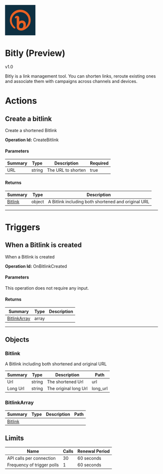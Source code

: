 <img src="icon.png" alt="Icon" data-linktype="relative-path" height="100" width="100">

# Bitly (Preview)

v1.0

Bitly is a link management tool. You can shorten links, reroute existing ones and associate them with campaigns across channels and devices.


# Actions

## Create a bitlink
Create a shortened Bitlink

**Operation Id:** CreateBitlink

#### Parameters
| Summary | Type | Description | Required |
|---------|------|-------------|----------|
| URL | string | The URL to shorten | true |

#### Returns
| Summary | Type | Description |
|---------|------|-------------|
| [Bitlink](#bitlink) | object | A Bitlink including both shortened and original URL |

___

# Triggers

## When a Bitlink is created
When a Bitlink is created

**Operation Id:** OnBitlinkCreated

#### Parameters
This operation does not require any input.

#### Returns
| Summary | Type | Description |
|---------|------|-------------|
| [BitlinkArray](#bitlinkarray) | array |  |

___


## Objects

### Bitlink
A Bitlink including both shortened and original URL

| Summary | Type | Description | Path |
|---------|------|-------------|------|
| Url | string | The shortened Url | url |
| Long Url | string | The original long Url | long_url |

### BitlinkArray


| Summary | Type | Description | Path |
|---------|------|-------------|------|
| [Bitlink](#bitlink) |  |  |  |

## Limits
| Name | Calls | Renewal Period |
|------|-------|----------------|
| API calls per connection | 30 | 60 seconds |
| Frequency of trigger polls | 1 | 60 seconds |

